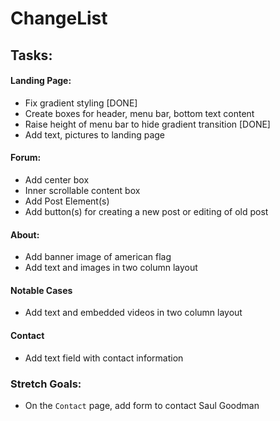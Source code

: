 # ChangeList

## Tasks:
#### Landing Page:
- Fix gradient styling [DONE]
- Create boxes for header, menu bar, bottom text content
- Raise height of menu bar to hide gradient transition [DONE]
- Add text, pictures to landing page

#### Forum:
- Add center box
- Inner scrollable content box
- Add Post Element(s)
- Add button(s) for creating a new post or editing of old post

#### About:
- Add banner image of american flag
- Add text and images in two column layout

#### Notable Cases
- Add text and embedded videos in two column layout

#### Contact
- Add text field with contact information

### Stretch Goals:
- On the `Contact` page, add form to contact Saul Goodman
